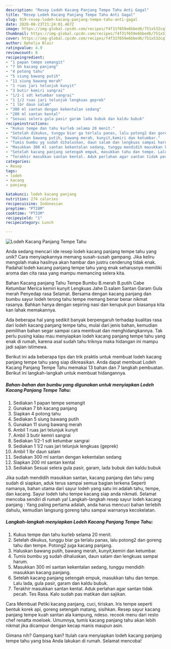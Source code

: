 ```yaml
---
description: "Resep Lodeh Kacang Panjang Tempe Tahu Anti Gagal"
title: "Resep Lodeh Kacang Panjang Tempe Tahu Anti Gagal"
slug: 919-resep-lodeh-kacang-panjang-tempe-tahu-anti-gagal
date: 2020-08-23T21:24:01.467Z
image: https://img-global.cpcdn.com/recipes/f4f31f659e6bbed6/751x532cq70/lodeh-kacang-panjang-tempe-tahu-foto-resep-utama.jpg
thumbnail: https://img-global.cpcdn.com/recipes/f4f31f659e6bbed6/751x532cq70/lodeh-kacang-panjang-tempe-tahu-foto-resep-utama.jpg
cover: https://img-global.cpcdn.com/recipes/f4f31f659e6bbed6/751x532cq70/lodeh-kacang-panjang-tempe-tahu-foto-resep-utama.jpg
author: Ophelia Blair
ratingvalue: 4.9
reviewcount: 8
recipeingredient:
- "1 papan tempe semangit"
- "7 bh kacang panjang"
- "4 potong tahu"
- "5 siung bawang putih"
- "11 siung bawang merah"
- "1 ruas jari telunjuk kunyit"
- "3 butir kemiri sangrai"
- "1/2-1 sdt ketumbar sangrai"
- "1 1/2 ruas jari telunjuk lengkuas geprek"
- "1 lbr daun salam"
- "300 ml santan dengan kekentalan sedang"
- "200 ml santan kental"
- "Sesuai selera gula pasir garam lada bubuk dan kaldu bubuk"
recipeinstructions:
- "Kukus tempe dan tahu kurleb selama 20 menit."
- "Setelah dikukus, tunggu biar ga terlalu panas, lalu potong2 dan goreng tahu dan tempe. Potong2 juga kacang panjang."
- "Haluskan bawang putih, bawang merah, kunyit,kemiri dan ketumbar."
- "Tumis bumbu yg sudah dihaluskan, daun salam dan lengkuas sampai harum."
- "Masukkan 300 ml santan kekentalan sedang, tunggu mendidih masukkan kacang panjang."
- "Setelah kacang panjang setengah empuk, masukkan tahu dan tempe. Lalu lada, gula pasir, garam dan kaldu bubuk."
- "Terakhir masukkan santan kental. Aduk perlahan agar santan tidak pecah. Tes Rasa. Kalo sudah pas matikan dan sajikan."
categories:
- Resep
tags:
- lodeh
- kacang
- panjang

katakunci: lodeh kacang panjang 
nutrition: 274 calories
recipecuisine: Indonesian
preptime: "PT28M"
cooktime: "PT33M"
recipeyield: "1"
recipecategory: Lunch

---
```



![Lodeh Kacang Panjang Tempe Tahu](https://img-global.cpcdn.com/recipes/f4f31f659e6bbed6/751x532cq70/lodeh-kacang-panjang-tempe-tahu-foto-resep-utama.jpg)

Anda sedang mencari ide resep lodeh kacang panjang tempe tahu yang unik? Cara menyiapkannya memang susah-susah gampang. Jika keliru mengolah maka hasilnya akan hambar dan justru cenderung tidak enak. Padahal lodeh kacang panjang tempe tahu yang enak seharusnya memiliki aroma dan cita rasa yang mampu memancing selera kita.

Bahan Kacang panjang Tahu Tempe Bumbu B.merah B.putih Cabe Ketumbar Merica kemiri kunyit Lengkuas Jahe D.salam Santan Garam Gula merah Penyedap rasa Selamat. Bersama dengan kacang panjang dan bumbu sayur lodeh terong tahu tempe memang benar benar nikmat rasanya. Bahkan hanya dengan sepiring nasi dan kerupuk pun biasanya kita kan lahak memakannya.

Ada beberapa hal yang sedikit banyak berpengaruh terhadap kualitas rasa dari lodeh kacang panjang tempe tahu, mulai dari jenis bahan, kemudian pemilihan bahan segar sampai cara membuat dan menghidangkannya. Tak perlu pusing kalau mau menyiapkan lodeh kacang panjang tempe tahu yang enak di rumah, karena asal sudah tahu triknya maka hidangan ini mampu jadi sajian istimewa.


Berikut ini ada beberapa tips dan trik praktis untuk membuat lodeh kacang panjang tempe tahu yang siap dikreasikan. Anda dapat membuat Lodeh Kacang Panjang Tempe Tahu memakai 13 bahan dan 7 langkah pembuatan. Berikut ini langkah-langkah untuk membuat hidangannya.

<!--inarticleads1-->

##### Bahan-bahan dan bumbu yang digunakan untuk menyiapkan Lodeh Kacang Panjang Tempe Tahu:

1. Sediakan 1 papan tempe semangit
1. Gunakan 7 bh kacang panjang
1. Siapkan 4 potong tahu
1. Sediakan 5 siung bawang putih
1. Gunakan 11 siung bawang merah
1. Ambil 1 ruas jari telunjuk kunyit
1. Ambil 3 butir kemiri sangrai
1. Sediakan 1/2-1 sdt ketumbar sangrai
1. Sediakan 1 1/2 ruas jari telunjuk lengkuas (geprek)
1. Ambil 1 lbr daun salam
1. Sediakan 300 ml santan dengan kekentalan sedang
1. Siapkan 200 ml santan kental
1. Sediakan Sesuai selera gula pasir, garam, lada bubuk dan kaldu bubuk


Jika sudah mendidih masukkan santan, kacang panjang dan tahu yang sudah di siapkan, aduk terus sampai semua bagian terkena Seperti namanya, bahan utama dari sayur lodeh yang satu ini adalah tahu, tempe, dan kacang. Sayur lodeh tahu tempe kacang siap anda nikmati. Selamat mencoba sendiri di rumah ya! Langkah-langkah resep sayur lodeh kacang panjang : Yang paling pertama adalah, anda harus mencuci bahan terlebih dahulu, kemudian langsung goreng tahu sampai warnanya kecokelatan. 

<!--inarticleads2-->

##### Langkah-langkah menyiapkan Lodeh Kacang Panjang Tempe Tahu:

1. Kukus tempe dan tahu kurleb selama 20 menit.
1. Setelah dikukus, tunggu biar ga terlalu panas, lalu potong2 dan goreng tahu dan tempe. Potong2 juga kacang panjang.
1. Haluskan bawang putih, bawang merah, kunyit,kemiri dan ketumbar.
1. Tumis bumbu yg sudah dihaluskan, daun salam dan lengkuas sampai harum.
1. Masukkan 300 ml santan kekentalan sedang, tunggu mendidih masukkan kacang panjang.
1. Setelah kacang panjang setengah empuk, masukkan tahu dan tempe. Lalu lada, gula pasir, garam dan kaldu bubuk.
1. Terakhir masukkan santan kental. Aduk perlahan agar santan tidak pecah. Tes Rasa. Kalo sudah pas matikan dan sajikan.


Cara Membuat Petiki kacang panjang, cuci, tiriskan. Iris tempe seperti bentuk korek api, goreng setengah matang, sisihkan. Resep sayur kacang panjang tempe kuah santan ala kampung, ndeso. recook menu dari resto chef renatta moeloek. Umumnya, tumis kacang panjang tahu akan lebih nikmat jika dicampur dengan kecap manis maupun asin. 

Gimana nih? Gampang kan? Itulah cara menyiapkan lodeh kacang panjang tempe tahu yang bisa Anda lakukan di rumah. Selamat mencoba!
